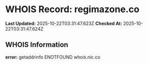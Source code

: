 # WHOIS Record: regimazone.co

**Last Updated:** 2025-10-22T03:31:47.623Z
**Checked At:** 2025-10-22T03:31:47.624Z

## WHOIS Information

**error:** getaddrinfo ENOTFOUND whois.nic.co

